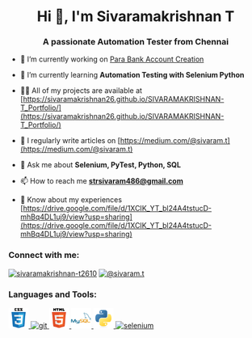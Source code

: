 <h1 align="center">Hi 👋, I'm Sivaramakrishnan T</h1>
<h3 align="center">A passionate Automation Tester from Chennai</h3>

- 🔭 I’m currently working on [Para Bank Account Creation](https://github.com/Sivaramakrishnan26/AccountCreation_ParaBank.git)

- 🌱 I’m currently learning **Automation Testing with Selenium Python**

- 👨‍💻 All of my projects are available at [https://sivaramakrishnan26.github.io/SIVARAMAKRISHNAN-T_Portfolio/](https://sivaramakrishnan26.github.io/SIVARAMAKRISHNAN-T_Portfolio/)

- 📝 I regularly write articles on [https://medium.com/@sivaram.t](https://medium.com/@sivaram.t)

- 💬 Ask me about **Selenium, PyTest, Python, SQL**

- 📫 How to reach me **strsivaram486@gmail.com**

- 📄 Know about my experiences [https://drive.google.com/file/d/1XCIK_YT_bl24A4tstucD-mhBq4DL1uj9/view?usp=sharing](https://drive.google.com/file/d/1XCIK_YT_bl24A4tstucD-mhBq4DL1uj9/view?usp=sharing)

<h3 align="left">Connect with me:</h3>
<p align="left">
<a href="https://linkedin.com/in/sivaramakrishnan-t2610" target="blank"><img align="center" src="https://raw.githubusercontent.com/rahuldkjain/github-profile-readme-generator/master/src/images/icons/Social/linked-in-alt.svg" alt="sivaramakrishnan-t2610" height="30" width="40" /></a>
<a href="https://medium.com/@sivaram.t" target="blank"><img align="center" src="https://raw.githubusercontent.com/rahuldkjain/github-profile-readme-generator/master/src/images/icons/Social/medium.svg" alt="@sivaram.t" height="30" width="40" /></a>
</p>

<h3 align="left">Languages and Tools:</h3>
<p align="left"> <a href="https://www.w3schools.com/css/" target="_blank" rel="noreferrer"> <img src="https://raw.githubusercontent.com/devicons/devicon/master/icons/css3/css3-original-wordmark.svg" alt="css3" width="40" height="40"/> </a> <a href="https://git-scm.com/" target="_blank" rel="noreferrer"> <img src="https://www.vectorlogo.zone/logos/git-scm/git-scm-icon.svg" alt="git" width="40" height="40"/> </a> <a href="https://www.w3.org/html/" target="_blank" rel="noreferrer"> <img src="https://raw.githubusercontent.com/devicons/devicon/master/icons/html5/html5-original-wordmark.svg" alt="html5" width="40" height="40"/> </a> <a href="https://www.mysql.com/" target="_blank" rel="noreferrer"> <img src="https://raw.githubusercontent.com/devicons/devicon/master/icons/mysql/mysql-original-wordmark.svg" alt="mysql" width="40" height="40"/> </a> <a href="https://www.python.org" target="_blank" rel="noreferrer"> <img src="https://raw.githubusercontent.com/devicons/devicon/master/icons/python/python-original.svg" alt="python" width="40" height="40"/> </a> <a href="https://www.selenium.dev" target="_blank" rel="noreferrer"> <img src="https://raw.githubusercontent.com/detain/svg-logos/780f25886640cef088af994181646db2f6b1a3f8/svg/selenium-logo.svg" alt="selenium" width="40" height="40"/> </a> </p>
